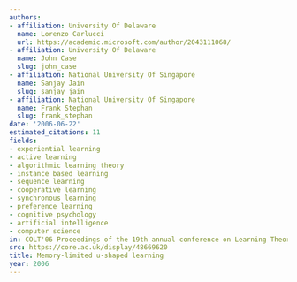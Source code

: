 ```yaml
---
authors:
- affiliation: University Of Delaware
  name: Lorenzo Carlucci
  url: https://academic.microsoft.com/author/2043111068/
- affiliation: University Of Delaware
  name: John Case
  slug: john_case
- affiliation: National University Of Singapore
  name: Sanjay Jain
  slug: sanjay_jain
- affiliation: National University Of Singapore
  name: Frank Stephan
  slug: frank_stephan
date: '2006-06-22'
estimated_citations: 11
fields:
- experiential learning
- active learning
- algorithmic learning theory
- instance based learning
- sequence learning
- cooperative learning
- synchronous learning
- preference learning
- cognitive psychology
- artificial intelligence
- computer science
in: COLT'06 Proceedings of the 19th annual conference on Learning Theory
src: https://core.ac.uk/display/48669620
title: Memory-limited u-shaped learning
year: 2006
---
```

